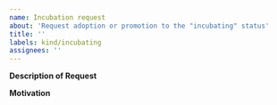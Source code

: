 ```yaml
---
name: Incubation request
about: 'Request adoption or promotion to the "incubating" status'
title: ''
labels: kind/incubating
assignees: ''
---
```


**Description of Request**

<!--
Describe the project you would like to be incubated.
-->

**Motivation**

<!--
Describe why the project should be incubated.
-->
